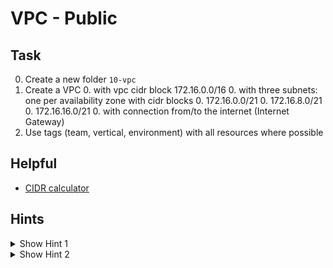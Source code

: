 # VPC - Public


## Task
0. Create a new folder `10-vpc`
0. Create a VPC 
    0. with vpc cidr block 172.16.0.0/16
    0. with three subnets: one per availability zone with cidr blocks
        0. 172.16.0.0/21
        0. 172.16.8.0/21
        0. 172.16.16.0/21
    0. with connection from/to the internet (Internet Gateway)
0. Use tags (team, vertical, environment) with all resources where possible


## Helpful
- [CIDR calculator](https://www.ipaddressguide.com/cidr)


## Hints
<details><summary>Show Hint 1</summary><p>

You need 10 resources
</p></details>


<details><summary>Show Hint 2</summary><p>

Resources: aws_vpc, aws_internet_gateway, aws_subnet, aws_route_table, aws_route, aws_route_table_association
</p></details>
